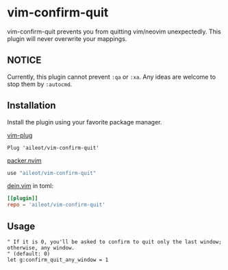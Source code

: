 # vim-confirm-quit

vim-confirm-quit prevents you from quitting vim/neovim unexpectedly.
This plugin will never overwrite your mappings.

## NOTICE

Currently, this plugin cannot prevent `:qa` or `:xa`.
Any ideas are welcome to stop them by `:autocmd`.

## Installation

Install the plugin using your favorite package manager.

[vim-plug](https://github.com/junegunn/vim-plug)

```vim
Plug 'aileot/vim-confirm-quit'
```

[packer.nvim](https://github.com/wbthomason/packer.nvim)

```lua
use "aileot/vim-confirm-quit"
```

[dein.vim](https://github.com/Shougo/dein.vim) in toml:

```toml
[[plugin]]
repo = 'aileot/vim-confirm-quit'
```

## Usage

```vim
" If it is 0, you'll be asked to confirm to quit only the last window; otherwise, any window.
" (default: 0)
let g:confirm_quit_any_window = 1
```

